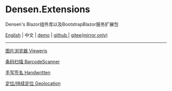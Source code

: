 # Densen.Extensions
Densen's Blazor组件库以及BootstrapBlazor服务扩展包

 <a href="README.md">English</a> | 中文 | <a href="https://blazor.app1.es/"> demo</a> | <a href="https://github.com/densen2014/Densen.Extensions"> github </a> | <a href="https://gitee.com/densen2014/Densen.Extensions"> gitee(mirror only) </a>

---
 
<a href="Densen.Component.Blazor/Viewerjs.md">图片浏览器 Viewerjs</a>
  
<a href="Densen.Component.Blazor/BarcodeScanner.md">条码扫描 BarcodeScanner</a>
   
<a href="Densen.Component.Blazor/Handwritten.md">手写签名 Handwritten</a>

<a href="Densen.Component.Blazor/Geolocation.md">定位/持续定位 Geolocation</a>

